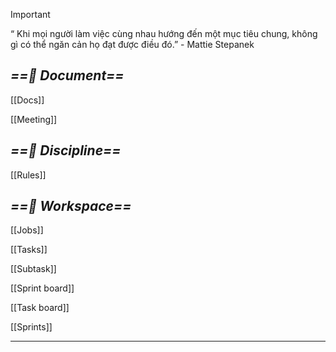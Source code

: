 > [!important]  
> “ Khi mọi người làm việc cùng nhau hướng đến một mục tiêu chung, không gì có thể ngăn cản họ đạt được điều đó.” - Mattie Stepanek  

## _==📄 Document==_

[[Docs]]

[[Meeting]]

## _==📄 Discipline==_

[[Rules]]

  

## _==🎯 Workspace==_

[[Jobs]]

[[Tasks]]

[[Subtask]]

[[Sprint board]]

[[Task board]]

[[Sprints]]

---